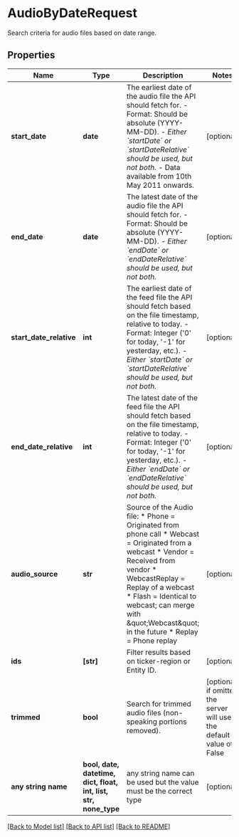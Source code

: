 # AudioByDateRequest

Search criteria for audio files based on date range.

## Properties
Name | Type | Description | Notes
------------ | ------------- | ------------- | -------------
**start_date** | **date** | The earliest date of the audio file the API should fetch for. - Format: Should be absolute (YYYY-MM-DD). - *Either &#x60;startDate&#x60; or &#x60;startDateRelative&#x60; should be used, but not both.* - Data available from 10th May 2011 onwards.  | [optional] 
**end_date** | **date** | The latest date of the audio file the API should fetch for. - Format: Should be absolute (YYYY-MM-DD). - *Either &#x60;endDate&#x60; or &#x60;endDateRelative&#x60; should be used, but not both.*  | [optional] 
**start_date_relative** | **int** | The earliest date of the feed file the API should fetch based on the file timestamp, relative to today. - Format: Integer (&#39;0&#39; for today, &#39;-1&#39; for yesterday, etc.). - *Either &#x60;startDate&#x60; or &#x60;startDateRelative&#x60; should be used, but not both.*  | [optional] 
**end_date_relative** | **int** | The latest date of the feed file the API should fetch based on the file timestamp, relative to today. - Format: Integer (&#39;0&#39; for today, &#39;-1&#39; for yesterday, etc.). - *Either &#x60;endDate&#x60; or &#x60;endDateRelative&#x60; should be used, but not both.*  | [optional] 
**audio_source** | **str** | Source of the Audio file: * Phone &#x3D; Originated from phone call * Webcast &#x3D; Originated from a webcast * Vendor &#x3D; Received from vendor * WebcastReplay &#x3D; Replay of a webcast * Flash &#x3D; Identical to webcast; can merge with \&quot;Webcast\&quot; in the future * Replay &#x3D; Phone replay           | [optional] 
**ids** | **[str]** | Filter results based on ticker-region or Entity ID. | [optional] 
**trimmed** | **bool** | Search for trimmed audio files (non-speaking portions removed). | [optional]  if omitted the server will use the default value of False
**any string name** | **bool, date, datetime, dict, float, int, list, str, none_type** | any string name can be used but the value must be the correct type | [optional]

[[Back to Model list]](../README.md#documentation-for-models) [[Back to API list]](../README.md#documentation-for-api-endpoints) [[Back to README]](../README.md)


